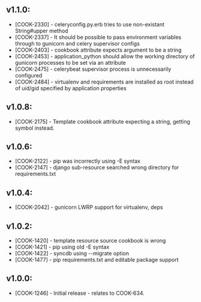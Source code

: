 ## v1.1.0:

* [COOK-2330] - celeryconfig.py.erb tries to use non-existant String#upper method
* [COOK-2337] - It should be possible to pass environment variables
  through to gunicorn and celery supervisor configs
* [COOK-2403] - cookbook attribute expects argument to be a string
* [COOK-2453] - application_python should allow the working directory
  of gunicorn processes to be set via an attribute
* [COOK-2475] - celerybeat supervisor process is unnecessarily configured
* [COOK-2484] - virtualenv and requirements are installed as root
  instead of uid/gid specified by application properties

## v1.0.8:

* [COOK-2175] - Template cookbook attribute expecting a string,
getting symbol instead.

## v1.0.6:

* [COOK-2122] - pip was incorrectly using -E syntax
* [COOK-2147] - django sub-resource searched wrong directory for
  requirements.txt

## v1.0.4:

* [COOK-2042] - gunicorn LWRP support for virtualenv, deps

## v1.0.2:

* [COOK-1420] - template resource source cookbook is wrong
* [COOK-1421] - pip using old -E syntax
* [COOK-1422] - syncdb using --migrate option
* [COOK-1477] - pip requirements.txt and editable package support

## v1.0.0:

* [COOK-1246] - Initial release - relates to COOK-634.
